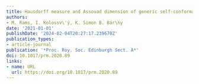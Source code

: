 ```yaml
---
title: Hausdorff measure and Assouad dimension of generic self-conformal IFS on $ℝ$
authors:
- M. Rams, I. Kolossv\'ý, K. Simon B. Bár\ńy
date: '2021-01-01'
publishDate: '2024-02-04T20:27:17.239670Z'
publication_types:
- article-journal
publication: '*Proc. Roy. Soc. Edinburgh Sect. A*'
doi: 10.1017/prm.2020.89
links:
- name: URL
  url: https://doi.org/10.1017/prm.2020.89
---
```

